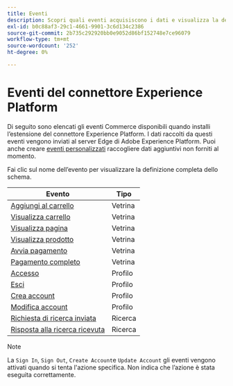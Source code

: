```yaml
---
title: Eventi
description: Scopri quali eventi acquisiscono i dati e visualizza la definizione completa dello schema.
exl-id: b0c88af3-29c1-4661-9901-3c6d134c2386
source-git-commit: 2b735c292920bb0e9052d86bf152748e7ce96079
workflow-type: tm+mt
source-wordcount: '252'
ht-degree: 0%

---
```


# Eventi del connettore Experience Platform

Di seguito sono elencati gli eventi Commerce disponibili quando installi l’estensione del connettore Experience Platform. I dati raccolti da questi eventi vengono inviati al server Edge di Adobe Experience Platform. Puoi anche creare [eventi personalizzati](custom-events.md) raccogliere dati aggiuntivi non forniti al momento.

Fai clic sul nome dell’evento per visualizzare la definizione completa dello schema.

| Evento | Tipo |
|---|---|
| [Aggiungi al carrello](https://github.com/adobe/magento-storefront-event-collector/blob/main/src/handlers/product/addToCartAEP.ts) | Vetrina |
| [Visualizza carrello](https://github.com/adobe/magento-storefront-event-collector/blob/main/src/handlers/shoppingCart/viewAEP.ts) | Vetrina |
| [Visualizza pagina](https://github.com/adobe/magento-storefront-event-collector/blob/main/src/handlers/page/viewAEP.ts) | Vetrina |
| [Visualizza prodotto](https://github.com/adobe/magento-storefront-event-collector/blob/main/src/handlers/product/viewAEP.ts) | Vetrina |
| [Avvia pagamento](https://github.com/adobe/magento-storefront-event-collector/blob/main/src/handlers/shoppingCart/initiateCheckoutAEP.ts) | Vetrina |
| [Pagamento completo](https://github.com/adobe/magento-storefront-event-collector/blob/main/src/handlers/checkout/placeOrderAEP.ts) | Vetrina |
| [Accesso](https://github.com/adobe/magento-storefront-event-collector/blob/main/src/handlers/account/signInAEP.ts) | Profilo |
| [Esci](https://github.com/adobe/magento-storefront-event-collector/blob/main/src/handlers/account/signOutAEP.ts) | Profilo |
| [Crea account](https://github.com/adobe/magento-storefront-event-collector/blob/main/src/handlers/account/createAccountAEP.ts) | Profilo |
| [Modifica account](https://github.com/adobe/magento-storefront-event-collector/blob/main/src/handlers/account/editAccountAEP.ts) | Profilo |
| [Richiesta di ricerca inviata](https://github.com/adobe/magento-storefront-event-collector/blob/main/src/handlers/search/searchRequestSentAEP.ts) | Ricerca |
| [Risposta alla ricerca ricevuta](https://github.com/adobe/magento-storefront-event-collector/blob/main/src/handlers/search/searchResponseReceivedAEP.ts) | Ricerca |

>[!NOTE]
>
> La `Sign In`, `Sign Out`, `Create Account`e `Update Account` gli eventi vengono attivati quando si tenta l&#39;azione specifica. Non indica che l’azione è stata eseguita correttamente.
